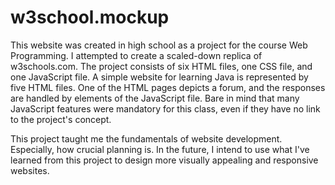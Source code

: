 # w3school.mockup

This website was created in high school as a project for the course Web Programming. 
I attempted to create a scaled-down replica of w3schools.com. 
The project consists of six HTML files, one CSS file, and one JavaScript file. 
A simple website for learning Java is represented by five HTML files. 
One of the HTML pages depicts a forum, and the responses are handled by elements of the JavaScript file.
Bare in mind that many JavaScript features were mandatory for this class, even if they have no link to the project's concept.

This project taught me the fundamentals of website development. 
Especially, how crucial planning is. 
In the future, I intend to use what I've learned from this project to design more visually appealing and responsive websites.

